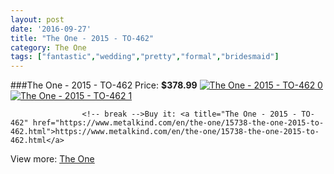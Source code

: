 ```yaml
---
layout: post
date: '2016-09-27'
title: "The One - 2015 - TO-462"
category: The One
tags: ["fantastic","wedding","pretty","formal","bridesmaid"]
---
```

###The One - 2015 - TO-462
Price: **$378.99**
<a href="https://www.metalkind.com/en/the-one/15738-the-one-2015-to-462.html"><img src="http://img.metalkind.com/59299-thickbox_default/the-one-2015-to-462.jpg" alt="The One - 2015 - TO-462 0" /></a>
<a href="https://www.metalkind.com/en/the-one/15738-the-one-2015-to-462.html"><img src="http://img.metalkind.com/59301-thickbox_default/the-one-2015-to-462.jpg" alt="The One - 2015 - TO-462 1" /></a>


					<!-- break -->Buy it: <a title="The One - 2015 - TO-462" href="https://www.metalkind.com/en/the-one/15738-the-one-2015-to-462.html">https://www.metalkind.com/en/the-one/15738-the-one-2015-to-462.html</a>
View more: [The One](https://www.metalkind.com/en/188-the-one)